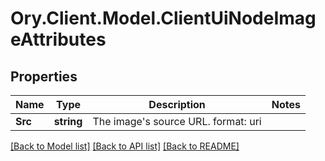 # Ory.Client.Model.ClientUiNodeImageAttributes

## Properties

Name | Type | Description | Notes
------------ | ------------- | ------------- | -------------
**Src** | **string** | The image&#39;s source URL.  format: uri | 

[[Back to Model list]](../README.md#documentation-for-models) [[Back to API list]](../README.md#documentation-for-api-endpoints) [[Back to README]](../README.md)

